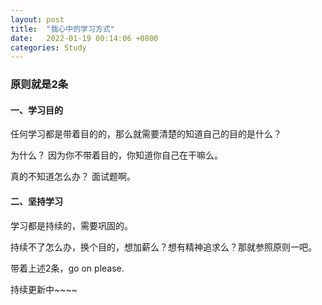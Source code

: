 ```yaml
---
layout: post
title:  "我心中的学习方式"
date:   2022-01-19 00:14:06 +0800
categories: Study
---
```


### 原则就是2条

#### 一、学习目的

任何学习都是带着目的的，那么就需要清楚的知道自己的目的是什么？

为什么？ 因为你不带着目的，你知道你自己在干嘛么。

真的不知道怎么办？ 面试题啊。

#### 二、坚持学习

学习都是持续的，需要巩固的。

持续不了怎么办，换个目的，想加薪么？想有精神追求么？那就参照原则一吧。



带着上述2条，go on please.

持续更新中~~~~

